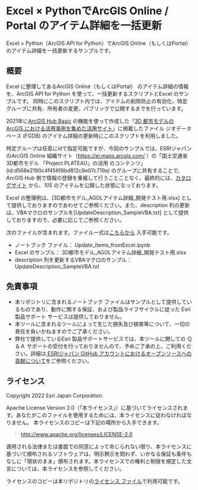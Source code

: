# Excel × PythonでArcGIS Online / Portal のアイテム詳細を一括更新
Excel × Python（ArcGIS API for Python）でArcGIS Online（もしくはPortal）のアイテム詳細を一括更新するサンプルです。

## 概要

Excel に整理してあるArcGIS Online（もしくはPortal） のアイテム詳細の情報を、ArcGIS API for Python を使って、一括更新するスクリプトとExcel のサンプルです。
同時にこのスクリプト内では、アイテムの削除防止の有効化、特定グループに共有、所有者の変更、パブリックで公開するまでを行っています。

2021年に[ArcGIS Hub Basic](https://www.esrij.com/products/arcgis-hub/) の機能を使って作成した「[3D 都市モデルの ArcGIS における活用事例を集めた活用サイト](https://3d-city-model.esrij.com/)」に掲載したファイル ジオデータベース (FGDB) のアイテム詳細の更新時にこのスクリプトを利用しました。

特定グループは任意にidで指定可能ですが、今回のサンプルでは、ESRIジャパンのArcGIS Online 組織サイト（https://ej.maps.arcgis.com/ ）の「国土交通省 3D都市モデル 「Project PLATEAU」の活用 のコンテンツ」(id:d568e2190c4f456f8bd812c8e07c719a) のグループに共有することで、ArcGIS Hub 側で情報の登録を重複して行うことことなく、最終的には、[カタログサイト](https://3d-city-model.esrij.com/search?collection=Document&sort=name) から、*105* のアイテムを公開した状態になっております。

Excel の整理例は、[3D都市モデル_AGOLアイテム詳細_開発テスト用.xlsx] として提供しておりますのであわせてご参照ください。また、description 列の更新は、VBAマクロのサンプルを[UpdateDescription_SampleVBA.txt] として提供しておりますので、必要に応じてご参照ください。

次のファイルが含まれます。ファイル一式は[こちらから](https://github.com/EsriJapan/bulk_update_agol_items/archive/refs/heads/main.zip) 入手可能です。
- ノートブック ファイル： Update_Items_fromExcel.ipynb
- Excel のサンプル： 3D都市モデル_AGOLアイテム詳細_開発テスト用.xlsx
- description 列を更新するVBAマクロのサンプル： UpdateDescription_SampleVBA.txt

## 免責事項
* 本リポジトリに含まれるノートブック ファイルはサンプルとして提供しているものであり、動作に関する保証、および製品ライフサイクルに従った Esri 製品サポート サービスは提供しておりません。
* 本ツールに含まれるツールによって生じた損失及び損害等について、一切の責任を負いかねますのでご了承ください。
* 弊社で提供しているEsri 製品サポートサービスでは、本ツールに関しての Ｑ＆Ａ サポートの受付を行っておりませんので、予めご了承の上、ご利用ください。詳細は[
ESRIジャパン GitHub アカウントにおけるオープンソースへの貢献について](https://github.com/EsriJapan/contributing)をご参照ください。

## ライセンス
Copyright 2022 Esri Japan Corporation.

Apache License Version 2.0（「本ライセンス」）に基づいてライセンスされます。あなたがこのファイルを使用するためには、本ライセンスに従わなければなりません。
本ライセンスのコピーは下記の場所から入手できます。

> http://www.apache.org/licenses/LICENSE-2.0

適用される法律または書面での同意によって命じられない限り、本ライセンスに基づいて頒布されるソフトウェアは、明示黙示を問わず、いかなる保証も条件もなしに「現状のまま」頒布されます。本ライセンスでの権利と制限を規定した文言については、本ライセンスを参照してください。

ライセンスのコピーは本リポジトリの[ライセンス ファイル](./LICENSE)で利用可能です。